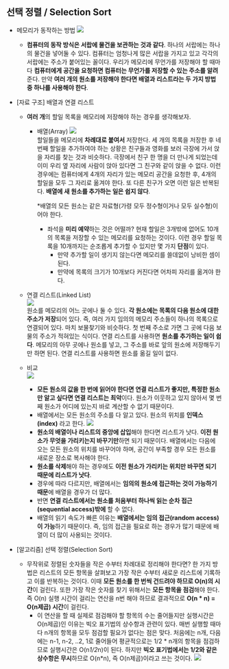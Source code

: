 ## 선택 정렬 / Selection Sort
 - 메모리가 동작하는 방법
 ![]( https://www.log2base2.com/images/c/computer-memory-address.png)
   - **컴퓨터의 동작 방식은 서랍에 물건을 보관하는 것과 같다**. 하나의 서랍에는 하나의 물건을 넣어둘 수 있다. 컴퓨터는 엄청나게 많은 서랍을 가지고 있고 각각의 서랍에는 주소가 붙어있는 꼴이다. 우리가 메모리에 무언가를 저장해야 할 때마다 **컴퓨터에게 공간을 요청하면 컴퓨터는 무언가를 저장할 수 있는 주소를 알려**준다. 만약 **여러 개의 원소를 저장해야 한다면 배열과 리스트라는 두 가지 방법 중 하나를 사용해야 한다**.  
   
 - [자료 구조] 배열과 연결 리스트
   - **여러 개**의 할일 목록을 메모리에 저장해야 하는 경우를 생각해보자. 

     - 배열(Array)
      ![](https://codeforwin.org/wp-content/uploads/2015/07/array-and-array-index-representation.png)           
     할일들을 메모리에 **차례대로 붙여서** 저장한다. 세 개의 목록을 저장한 후 네 번째 할일을 추가하여야 하는 상황은 친구들과 영화를 보러 극장에 가서 앉을 자리를 찾는 것과 비슷하다. 극장에서 친구 한 명을 더 만나게 되었는데 이미 우리 옆 자리에 사람이 앉아 있다면 그 친구와 같이 앉을 수 없다. 이런 경우에는 컴퓨터에게 4개의 자리가 있는 메모리 공간을 요청한 후, 4개의 할일을 모두 그 자리로 옮겨야 한다. 또 다른 친구가 오면 이런 일은 반복된다. **배열에 새 원소를 추가하는 일은 쉽지 않다**. 
     
       *배열의 모든 원소는 같은 자료형(가령 모두 정수형이거나 모두 실수형)이어야 한다. 
       - 좌석을 **미리 예약**하는 것은 어떨까? 현재 할일은 3개밖에 없어도 10개의 목록을 저장할 수 있는 메모리를 요청하는 것이다. 이런 경우 할일 목록을 10개까지는 순조롭게 추가할 수 있지만 몇 가지 **단점**이 있다. 
         - 만약 추가할 일이 생기지 않는다면 메모리를 쓸데없이 낭비한 셈이 된다.
         - 만약에 목록의 크기가 10개보다 커진다면 어차피 자리를 옮겨야 한다.
    
    
    - 연결 리스트(Linked List)            
     ![](https://encrypted-tbn0.gstatic.com/images?q=tbn:ANd9GcQe0z6-d7-ZN47LmZ5yqrhsshbsMxGZ6Pa7O0ZR5UWUi4vMEWLACQ)     
      원소를 메모리의 어느 곳에나 둘 수 있다. **각 원소에는 목록의 다음 원소에 대한 주소가 저장**되어 있다. 즉, 여러 가지 임의의 메모리 주소들이 하나의 목록으로 연결되어 있다. 마치 보물찾기와 비슷하다. 첫 번째 주소로 가면 그 곳에 다음 보물의 주소가 적혀있는 식이다. 연결 리스트를 사용하면 **원소를 추가하는 일이 쉽다**. 메모리의 아무 곳에나 원소를 넣고, 그 주소를 바로 앞의 원소에 저장해두기만 하면 된다. 연결 리스트를 사용하면 원소를 옮길 일이 없다. 
    
    
     - 비교     
     ![](https://cdn-images-1.medium.com/max/1600/1*sBUu3B4LnXxmKV1P5FVbWg.png)
       - **모든 원소의 값을 한 번에 읽어야 한다면 연결 리스트가 좋지만, 특정한 원소만 알고 싶다면 연결 리스트는 최악**이다. 원소가 이웃하고 있지 않아서 몇 번째 원소가 어디에 있는지 바로 계산할 수 없기 때문이다. 
       - 배열에서는 모든 원소의 주소를 다 알고 있다. 원소의 위치를 **인덱스(index)** 라고 한다. 
       ![](https://cdncontribute.geeksforgeeks.org/wp-content/uploads/array-2.png)
       - **원소의 배열이나 리스트의 중앙에 삽입**해야 한다면 리스트가 낫다. **이전 원소가 무엇을 가리키는지 바꾸기만**하면 되기 때문이다. 배열에서는 다음에 오는 모든 원소의 위치를 바꾸어야 하며, 공간이 부족할 경우 모든 원소를 새로운 장소로 복사해야 한다. 
       - **원소를 삭제**해야 하는 경우에도 **이전 원소가 가리키는 위치만 바꾸면 되기 때문에 리스트가 낫다**. 
       - 경우에 따라 다르지만, 배열에서는 **임의의 원소에 접근하는 것이 가능하기 때문**에 배열을  경우가 더 많다. 
       - 반면 **연결 리스트에서는 원소를 처음부터 하나씩 읽는 순차 접근(sequential access)밖에** 할 수 없다. 
       - 배열의 읽기 속도가 빠른 이유는 **배열에서는 임의 접근(random access)이 가능**하기 때문이다. 즉, 임의 접근을 필요로 하는 경우가 많기 때문에 배열이 더 많이 사용되는 것이다. 
 
 
 - [알고리즘] 선택 정렬(Selection Sort)

   - 무작위로 정렬된 숫자들을 작은 수부터 차례대로 정리해야 한다면? 한 가지 방법은 리스트의 모든 항목을 살펴보고 가장 작은 수부터 새로운 리스트에 기록하고 이를 반복하는 것이다. 이때 **모든 원소를 한 번씩 건드려야 하므로 O(n)의 시간**이 걸린다. 또한 가장 작은 숫자를 찾기 위해서는 **모든 항목을 점검**해야 한다. 즉 O(n) 실행 시간이 걸리는 연산을 n번 해야 하므로 결과적으로 **O(n * n) = O(n제곱) 시간**이 걸린다. 
     - 이 연산을 할 때 실제로 점검해야 할 항목의 수는 줄어들지만 실행시간은 O(n제곱)인 이유는 빅오 표기법의 상수항과 관련이 있다. 매번 실행할 때마다 n개의 항목을 모두 점검할 필요가 없다는 점은 맞다. 처음에는 n개, 다음에는 n-1, n-2, ..2, 1로 줄어들어 평균적으로는 1/2 * n개의 항목을 점검하므로 실행시간은 O(n*1/2*n)이 된다. 하지만 **빅오 표기법에서는 1/2와 같은 상수항은 무시**하므로 O(n*n), 즉 O(n제곱)이라고 쓰는 것이다. 
   ![](https://cdn-images-1.medium.com/max/1200/1*S-wdMkkaX3Gr4bQrbqu_1Q.jpeg)
